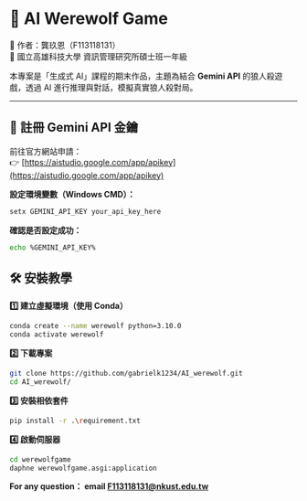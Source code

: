 # 🐺 AI Werewolf Game  
👤 作者：龔玖恩（F113118131）  
🏫 國立高雄科技大學 資訊管理研究所碩士班一年級  

本專案是「生成式 AI」課程的期末作品，主題為結合 **Gemini API** 的狼人殺遊戲，透過 AI 進行推理與對話，模擬真實狼人殺對局。

---

## 🔑 註冊 Gemini API 金鑰

前往官方網站申請：  
👉 [https://aistudio.google.com/app/apikey](https://aistudio.google.com/app/apikey)

**設定環境變數（Windows CMD）：**
```bash
setx GEMINI_API_KEY your_api_key_here
```

**確認是否設定成功：**
```bash
echo %GEMINI_API_KEY%
```

## 🛠️ 安裝教學
**1️⃣ 建立虛擬環境（使用 Conda）**
```bash
conda create --name werewolf python=3.10.0
conda activate werewolf
```

**2️⃣ 下載專案**
```bash
git clone https://github.com/gabrielk1234/AI_werewolf.git
cd AI_werewolf/
```

**3️⃣ 安裝相依套件**
```bash
pip install -r .\requirement.txt
```

**4️⃣ 啟動伺服器**
```bash
cd werewolfgame
daphne werewolfgame.asgi:application
```

**For any question： email F113118131@nkust.edu.tw**
